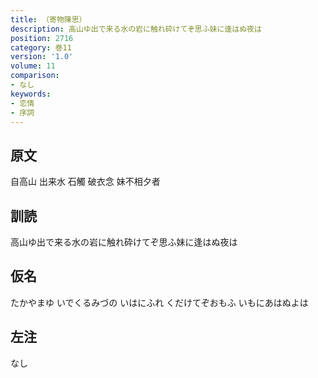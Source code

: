 ```yaml
---
title: （寄物陳思）
description: 高山ゆ出で来る水の岩に触れ砕けてぞ思ふ妹に逢はぬ夜は
position: 2716
category: 巻11
version: '1.0'
volume: 11
comparison:
- なし
keywords:
- 恋情
- 序詞
---
```


## 原文

自高山 出来水 石觸 破衣念 妹不相夕者

## 訓読

高山ゆ出で来る水の岩に触れ砕けてぞ思ふ妹に逢はぬ夜は

## 仮名

たかやまゆ いでくるみづの いはにふれ くだけてぞおもふ いもにあはぬよは

## 左注

なし
